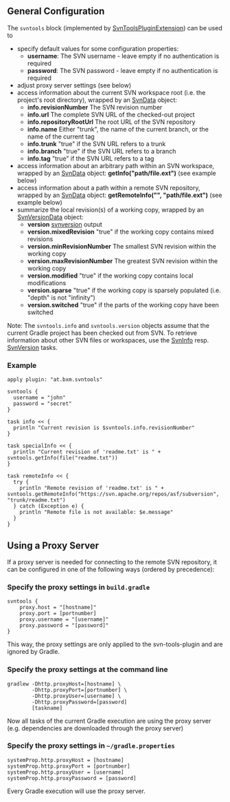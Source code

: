## General Configuration

The `svntools` block (implemented by [SvnToolsPluginExtension](../src/main/groovy/at/bxm/gradleplugins/svntools/SvnToolsPluginExtension.groovy)) can be used to

* specify default values for some configuration properties:
    * **username**: The SVN username - leave empty if no authentication is required
    * **password**: The SVN password - leave empty if no authentication is required
* adjust proxy server settings (see below)
* access information about the current SVN workspace root (i.e. the project's root directory), wrapped by an [SvnData](../src/main/groovy/at/bxm/gradleplugins/svntools/api/SvnData.groovy) object:
    * **info.revisionNumber** The SVN revision number
    * **info.url** The complete SVN URL of the checked-out project
    * **info.repositoryRootUrl** The root URL of the SVN repository
    * **info.name** Either "trunk", the name of the current branch, or the name of the current tag
    * **info.trunk** "true" if the SVN URL refers to a trunk
    * **info.branch** "true" if the SVN URL refers to a branch
    * **info.tag** "true" if the SVN URL refers to a tag
* access information about an arbitrary path within an SVN workspace, wrapped by an [SvnData](../src/main/groovy/at/bxm/gradleplugins/svntools/api/SvnData.groovy) object: **getInfo("path/file.ext")** (see example below)
* access information about a path within a remote SVN repository, wrapped by an [SvnData](../src/main/groovy/at/bxm/gradleplugins/svntools/api/SvnData.groovy) object: **getRemoteInfo("", "path/file.ext")** (see example below)
* summarize the local revision(s) of a working copy, wrapped by an [SvnVersionData](../src/main/groovy/at/bxm/gradleplugins/svntools/api/SvnVersionData.groovy) object:
    * **version** [svnversion](http://svnbook.red-bean.com/en/1.7/svn.ref.svnversion.re.html) output
    * **version.mixedRevision** "true" if the working copy contains mixed revisions
    * **version.minRevisionNumber** The smallest SVN revision within the working copy
    * **version.maxRevisionNumber** The greatest SVN revision within the working copy
    * **version.modified** "true" if the working copy contains local modifications
    * **version.sparse** "true" if the working copy is sparsely populated (i.e. "depth" is not "infinity")
    * **version.switched** "true" if the parts of the working copy have been switched

Note: The `svntools.info` and `svntools.version` objects assume that the current Gradle project has been checked out from SVN. To retrieve information about other SVN files or workspaces, use the [SvnInfo](SvnInfo.md) resp. [SvnVersion](SvnVersion.md) tasks.

### Example

    apply plugin: "at.bxm.svntools"

    svntools {
      username = "john"
      password = "secret"
    }

    task info << {
      println "Current revision is $svntools.info.revisionNumber"
    }

    task specialInfo << {
      println "Current revision of 'readme.txt' is " + svntools.getInfo(file("readme.txt"))
    }

    task remoteInfo << {
      try {
        println "Remote revision of 'readme.txt' is " + svntools.getRemoteInfo("https://svn.apache.org/repos/asf/subversion", "trunk/readme.txt")
      } catch (Exception e) {
        println "Remote file is not available: $e.message"
      }
    }

## Using a Proxy Server

If a proxy server is needed for connecting to the remote SVN repository, it can be configured in one of the following ways (ordered by precedence):

### Specify the proxy settings in `build.gradle`

    svntools {
        proxy.host = "[hostname]"
        proxy.port = [portnumber]
        proxy.username = "[username]"
        proxy.password = "[password]"
    }

This way, the proxy settings are only applied to the svn-tools-plugin and are ignored by Gradle.

### Specify the proxy settings at the command line

    gradlew -Dhttp.proxyHost=[hostname] \
            -Dhttp.proxyPort=[portnumber] \
            -Dhttp.proxyUser=[username] \
            -Dhttp.proxyPassword=[password]
            [taskname]

Now all tasks of the current Gradle execution are using the proxy server (e.g. dependencies are downloaded through the proxy server)

### Specify the proxy settings in `~/gradle.properties`

    systemProp.http.proxyHost = [hostname]
    systemProp.http.proxyPort = [portnumber]
    systemProp.http.proxyUser = [username]
    systemProp.http.proxyPassword = [password]

Every Gradle execution will use the proxy server.
